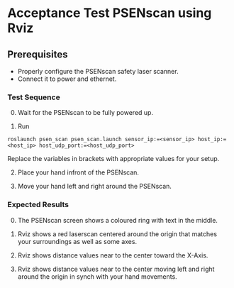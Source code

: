 <!--
Copyright (c) 2020 Pilz GmbH & Co. KG

Licensed under the Apache License, Version 2.0 (the "License");
you may not use this file except in compliance with the License.
You may obtain a copy of the License at

    http://www.apache.org/licenses/LICENSE-2.0

Unless required by applicable law or agreed to in writing, software
distributed under the License is distributed on an "AS IS" BASIS,
WITHOUT WARRANTIES OR CONDITIONS OF ANY KIND, either express or implied.
See the License for the specific language governing permissions and
limitations under the License.

-->

# Acceptance Test PSENscan using Rviz

## Prerequisites
  - Properly configure the PSENscan safety laser scanner.
  - Connect it to power and ethernet.

### Test Sequence

  0. Wait for the PSENscan to be fully powered up.

  1. Run
  ```
  roslaunch psen_scan psen_scan.launch sensor_ip:=<sensor_ip> host_ip:=<host_ip> host_udp_port:=<host_udp_port>
  ```
  Replace the variables in brackets with appropriate values for your setup.

  2. Place your hand infront of the PSENscan.

  3. Move your hand left and right around the PSENscan.

### Expected Results

  0. The PSENscan screen shows a coloured ring with text in the middle.

  1. Rviz shows a red laserscan centered around the origin that matches your surroundings as well as some axes.

  2. Rviz shows distance values near to the center toward the X-Axis.

  3. Rviz shows distance values near to the center moving left and right around the origin in synch with your hand movements.
